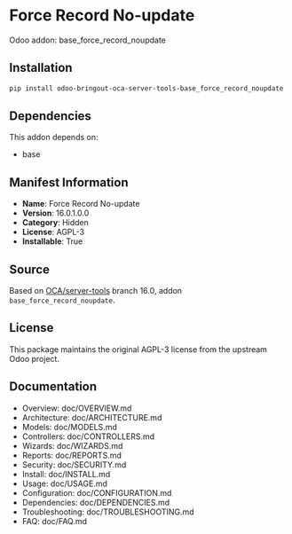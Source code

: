 # Force Record No-update

Odoo addon: base_force_record_noupdate

## Installation

```bash
pip install odoo-bringout-oca-server-tools-base_force_record_noupdate
```

## Dependencies

This addon depends on:
- base

## Manifest Information

- **Name**: Force Record No-update
- **Version**: 16.0.1.0.0
- **Category**: Hidden
- **License**: AGPL-3
- **Installable**: True

## Source

Based on [OCA/server-tools](https://github.com/OCA/server-tools) branch 16.0, addon `base_force_record_noupdate`.

## License

This package maintains the original AGPL-3 license from the upstream Odoo project.

## Documentation

- Overview: doc/OVERVIEW.md
- Architecture: doc/ARCHITECTURE.md
- Models: doc/MODELS.md
- Controllers: doc/CONTROLLERS.md
- Wizards: doc/WIZARDS.md
- Reports: doc/REPORTS.md
- Security: doc/SECURITY.md
- Install: doc/INSTALL.md
- Usage: doc/USAGE.md
- Configuration: doc/CONFIGURATION.md
- Dependencies: doc/DEPENDENCIES.md
- Troubleshooting: doc/TROUBLESHOOTING.md
- FAQ: doc/FAQ.md
